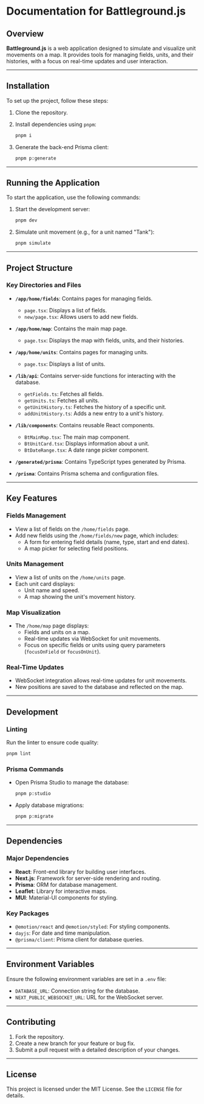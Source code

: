 
# Documentation for Battleground.js

## Overview

**Battleground.js** is a web application designed to simulate and visualize unit movements on a map. It provides tools for managing fields, units, and their histories, with a focus on real-time updates and user interaction.

---

## Installation

To set up the project, follow these steps:

1. Clone the repository.
2. Install dependencies using `pnpm`:

   ```bash
   pnpm i
   ```

3. Generate the back-end Prisma client:

   ```bash
   pnpm p:generate
   ```

---

## Running the Application

To start the application, use the following commands:

1. Start the development server:

   ```bash
   pnpm dev
   ```

2. Simulate unit movement (e.g., for a unit named "Tank"):

   ```bash
   pnpm simulate
   ```

---

## Project Structure

### Key Directories and Files

- **`/app/home/fields`**: Contains pages for managing fields.
  - `page.tsx`: Displays a list of fields.
  - `new/page.tsx`: Allows users to add new fields.

- **`/app/home/map`**: Contains the main map page.
  - `page.tsx`: Displays the map with fields, units, and their histories.

- **`/app/home/units`**: Contains pages for managing units.
  - `page.tsx`: Displays a list of units.

- **`/lib/api`**: Contains server-side functions for interacting with the database.
  - `getFields.ts`: Fetches all fields.
  - `getUnits.ts`: Fetches all units.
  - `getUnitHistory.ts`: Fetches the history of a specific unit.
  - `addUnitHistory.ts`: Adds a new entry to a unit's history.

- **`/lib/components`**: Contains reusable React components.
  - `BtMainMap.tsx`: The main map component.
  - `BtUnitCard.tsx`: Displays information about a unit.
  - `BtDateRange.tsx`: A date range picker component.

- **`/generated/prisma`**: Contains TypeScript types generated by Prisma.

- **`/prisma`**: Contains Prisma schema and configuration files.

---

## Key Features

### Fields Management

- View a list of fields on the `/home/fields` page.
- Add new fields using the `/home/fields/new` page, which includes:
  - A form for entering field details (name, type, start and end dates).
  - A map picker for selecting field positions.

### Units Management

- View a list of units on the `/home/units` page.
- Each unit card displays:
  - Unit name and speed.
  - A map showing the unit's movement history.

### Map Visualization

- The `/home/map` page displays:
  - Fields and units on a map.
  - Real-time updates via WebSocket for unit movements.
  - Focus on specific fields or units using query parameters (`focusOnField` or `focusOnUnit`).

### Real-Time Updates

- WebSocket integration allows real-time updates for unit movements.
- New positions are saved to the database and reflected on the map.

---

## Development

### Linting

Run the linter to ensure code quality:

```bash
pnpm lint
```

### Prisma Commands

- Open Prisma Studio to manage the database:

  ```bash
  pnpm p:studio
  ```
  
- Apply database migrations:

  ```bash
  pnpm p:migrate
  ```

---

## Dependencies

### Major Dependencies

- **React**: Front-end library for building user interfaces.
- **Next.js**: Framework for server-side rendering and routing.
- **Prisma**: ORM for database management.
- **Leaflet**: Library for interactive maps.
- **MUI**: Material-UI components for styling.

### Key Packages

- `@emotion/react` and `@emotion/styled`: For styling components.
- `dayjs`: For date and time manipulation.
- `@prisma/client`: Prisma client for database queries.

---

## Environment Variables

Ensure the following environment variables are set in a `.env` file:

- `DATABASE_URL`: Connection string for the database.
- `NEXT_PUBLIC_WEBSOCKET_URL`: URL for the WebSocket server.

---

## Contributing

1. Fork the repository.
2. Create a new branch for your feature or bug fix.
3. Submit a pull request with a detailed description of your changes.

---

## License

This project is licensed under the MIT License. See the `LICENSE` file for details.
